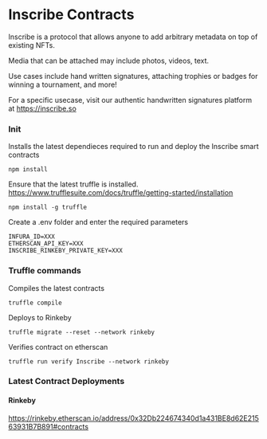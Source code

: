 # Inscribe Contracts

Inscribe is a protocol that allows anyone to add arbitrary metadata on top of existing NFTs.

Media that can be attached may include photos, videos, text.

Use cases include hand written signatures, attaching trophies or badges for winning a tournament, and more!

For a specific usecase, visit our authentic handwritten signatures platform at https://inscribe.so

### Init

Installs the latest dependieces required to run and deploy the Inscribe smart contracts
```
npm install
```

Ensure that the latest truffle is installed. https://www.trufflesuite.com/docs/truffle/getting-started/installation
```
npm install -g truffle
```

Create a .env folder and enter the required parameters
```
INFURA_ID=XXX
ETHERSCAN_API_KEY=XXX
INSCRIBE_RINKEBY_PRIVATE_KEY=XXX
```

### Truffle commands

Compiles the latest contracts
```
truffle compile
```

Deploys to Rinkeby
```
truffle migrate --reset --network rinkeby
```

Verifies contract on etherscan
```
truffle run verify Inscribe --network rinkeby
```

### Latest Contract Deployments

#### Rinkeby
https://rinkeby.etherscan.io/address/0x32Db224674340d1a431BE8d62E21563931B7B891#contracts
